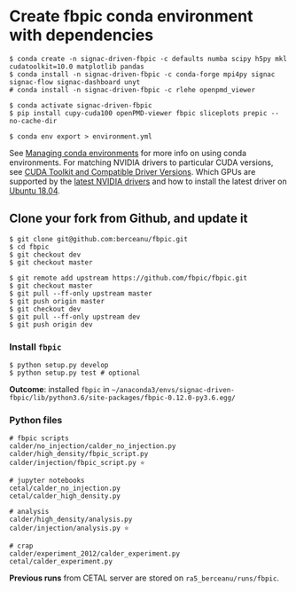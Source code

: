 # Create fbpic conda environment with dependencies

```console
$ conda create -n signac-driven-fbpic -c defaults numba scipy h5py mkl cudatoolkit=10.0 matplotlib pandas
$ conda install -n signac-driven-fbpic -c conda-forge mpi4py signac signac-flow signac-dashboard unyt
# conda install -n signac-driven-fbpic -c rlehe openpmd_viewer

$ conda activate signac-driven-fbpic
$ pip install cupy-cuda100 openPMD-viewer fbpic sliceplots prepic --no-cache-dir

$ conda env export > environment.yml
```

See [Managing conda environments](https://docs.conda.io/projects/conda/en/latest/user-guide/tasks/manage-environments.html) for more info on using conda environments.
For matching NVIDIA drivers to particular CUDA versions, see [CUDA Toolkit and Compatible Driver Versions](https://docs.nvidia.com/cuda/cuda-toolkit-release-notes/index.html#major-components__table-cuda-toolkit-driver-versions).
Which GPUs are supported by the [latest NVIDIA drivers](https://www.nvidia.com/object/unix.html) and how to install the latest driver on [Ubuntu 18.04](https://www.linuxbabe.com/ubuntu/install-nvidia-driver-ubuntu-18-04).

## Clone your fork from Github, and update it

```console
$ git clone git@github.com:berceanu/fbpic.git
$ cd fbpic
$ git checkout dev
$ git checkout master
```

```console
$ git remote add upstream https://github.com/fbpic/fbpic.git
$ git checkout master
$ git pull --ff-only upstream master
$ git push origin master
$ git checkout dev
$ git pull --ff-only upstream dev
$ git push origin dev
```

### Install `fbpic`

```console
$ python setup.py develop
$ python setup.py test # optional
```

**Outcome**: installed `fbpic` in `~/anaconda3/envs/signac-driven-fbpic/lib/python3.6/site-packages/fbpic-0.12.0-py3.6.egg/`

<!-- todo remove below this line -->

### Python files

```console
# fbpic scripts
calder/no_injection/calder_no_injection.py
calder/high_density/fbpic_script.py
calder/injection/fbpic_script.py ⭐️

# jupyter notebooks
cetal/calder_no_injection.py
cetal/calder_high_density.py

# analysis
calder/high_density/analysis.py
calder/injection/analysis.py ⭐️

# crap
calder/experiment_2012/calder_experiment.py
cetal/calder_experiment.py
```

**Previous runs** from CETAL server are stored on `ra5_berceanu/runs/fbpic`.
